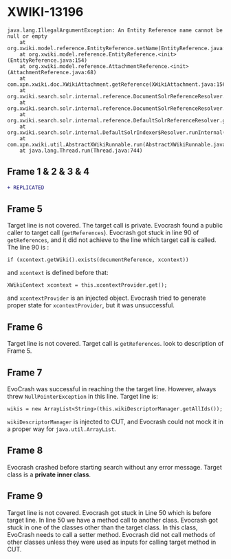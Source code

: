 # XWIKI-13196
```
java.lang.IllegalArgumentException: An Entity Reference name cannot be null or empty
	at org.xwiki.model.reference.EntityReference.setName(EntityReference.java:186)
	at org.xwiki.model.reference.EntityReference.<init>(EntityReference.java:154)
	at org.xwiki.model.reference.AttachmentReference.<init>(AttachmentReference.java:68)
	at com.xpn.xwiki.doc.XWikiAttachment.getReference(XWikiAttachment.java:156)
	at org.xwiki.search.solr.internal.reference.DocumentSolrReferenceResolver.addAttachmentsReferences(DocumentSolrReferenceResolver.java:139)
	at org.xwiki.search.solr.internal.reference.DocumentSolrReferenceResolver.getReferences(DocumentSolrReferenceResolver.java:121)
	at org.xwiki.search.solr.internal.reference.DefaultSolrReferenceResolver.getReferences(DefaultSolrReferenceResolver.java:163)
	at org.xwiki.search.solr.internal.DefaultSolrIndexer$Resolver.runInternal(DefaultSolrIndexer.java:213)
	at com.xpn.xwiki.util.AbstractXWikiRunnable.run(AbstractXWikiRunnable.java:131)
	at java.lang.Thread.run(Thread.java:744)
```

## Frame 1 & 2 & 3 & 4
```diff
+ REPLICATED
```

## Frame 5
Target line is not covered.
The target call is private. Evocrash found a public caller to target call (`getReferences`).
Evocrash got stuck in line 90 of `getReferences`, and it did not achieve to the line which target call is called.
The line 90 is :
```
if (xcontext.getWiki().exists(documentReference, xcontext))
```
and `xcontext` is defined before that:
```
XWikiContext xcontext = this.xcontextProvider.get();
```
and `xcontextProvider` is an injected object. Evocrash tried to generate proper state for `xcontextProvider`, but it was unsuccessful.

## Frame 6
Target line is not covered.
Target call is `getReferences`. look to description of Frame 5.

## Frame 7
EvoCrash was successful in reaching the the target line. However, always threw `NullPointerException` in this line.
Target line is:
```
wikis = new ArrayList<String>(this.wikiDescriptorManager.getAllIds());

```
`wikiDescriptorManager` is injected to CUT, and Evocrash could not mock it in a proper way for `java.util.ArrayList`.

## Frame 8
Evocrash crashed before starting search without any error message.
Target class is a **private inner class**.

## Frame 9
Target line is not covered.
Evocrash got stuck in Line 50 which is before target line.
In line 50 we have a method call to another class. Evocrash got stuck in one of the classes other than the target class. In this class, EvoCrash needs to call a setter method.
Evocrash did not call methods of other classes unless they were used as inputs for calling target method in CUT.
